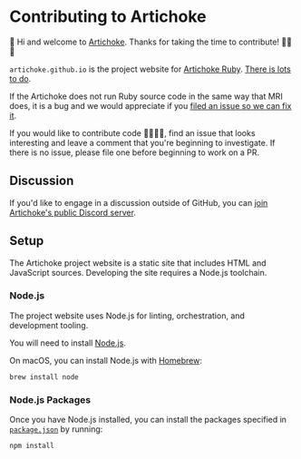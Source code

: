 # Contributing to Artichoke

👋 Hi and welcome to [Artichoke](https://github.com/artichoke). Thanks for
taking the time to contribute! 💪💎🙌

`artichoke.github.io` is the project website for
[Artichoke Ruby](https://github.com/artichoke/artichoke).
[There is lots to do](https://github.com/artichoke/artichoke/issues).

If the Artichoke does not run Ruby source code in the same way that MRI does, it
is a bug and we would appreciate if you
[filed an issue so we can fix it](https://github.com/artichoke/artichoke/issues/new).

If you would like to contribute code 👩‍💻👨‍💻, find an issue that looks interesting
and leave a comment that you're beginning to investigate. If there is no issue,
please file one before beginning to work on a PR.

## Discussion

If you'd like to engage in a discussion outside of GitHub, you can
[join Artichoke's public Discord server](https://discord.gg/QCe2tp2).

## Setup

The Artichoke project website is a static site that includes HTML and JavaScript
sources. Developing the site requires a Node.js toolchain.

### Node.js

The project website uses Node.js for linting, orchestration, and development
tooling.

You will need to install
[Node.js](https://nodejs.org/en/download/package-manager/).

On macOS, you can install Node.js with
[Homebrew](https://docs.brew.sh/Installation):

```shell
brew install node
```

### Node.js Packages

Once you have Node.js installed, you can install the packages specified in
[`package.json`](/package.json) by running:

```shell
npm install
```
